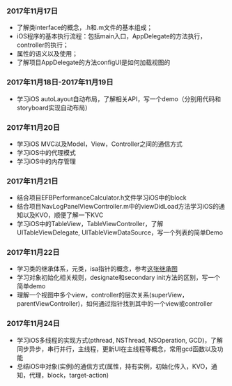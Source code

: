 ### 2017年11月17日
* 了解类interface的概念，.h和.m文件的基本组成；
* iOS程序的基本执行流程：包括main入口，AppDelegate的方法执行，controller的执行；
* 属性的语义以及使用；
* 了解项目AppDelegate的方法configUI是如何加载视图的

### 2017年11月18日-2017年11月19日
* 学习iOS autoLayout自动布局，了解相关API，写一个demo（分别用代码和storyboard实现自动布局）

### 2017年11月20日
* 学习iOS MVC以及Model，View，Controller之间的通信方式
* 学习iOS中的代理模式
* 学习iOS中的内存管理

### 2017年11月21日
* 结合项目EFBPerformanceCalculator.h文件学习iOS中的block
* 结合项目NavLogPanelViewController.m中的viewDidLoad方法学习iOS的通知以及KVO，顺便了解一下KVC
* 学习iOS中的TableView，TableViewController，了解UITableViewDelegate, UITableViewDataSource，写一个列表的简单Demo
 
### 2017年11月22日
* 学习类的继承体系，元类，isa指针的概念，参考[这张继承图](http://7xr7dp.com1.z0.glb.clouddn.com/iOS_inherit_chain.jpg)
* 学习对象初始化相关规则，designate和secondary init方法的区别，写一个简单demo
* 理解一个视图中多个view，controller的层次关系(superView，parentViewController)，如何通过指针找到其中的一个view或controller

### 2017年11月24日 
* 学习iOS多线程的实现方式(pthread, NSThread, NSOperation, GCD)，了解同步异步，串行并行，主线程，更新UI在主线程等概念，常用gcd函数以及功能
* 总结iOS中对象(实例)的通信方式(属性，持有实例，初始化传入，KVO，通知，代理，block，target-action)
